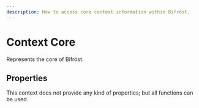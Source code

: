 ```yaml
---
description: How to access core context information within Bifröst.
---
```


# Context Core

Represents the core of Bifröst.

## Properties

This context does not provide any kind of properties; but all functions can be used.
